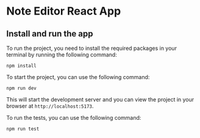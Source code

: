 # Note Editor React App

## Install and run the app

To run the project, you need to install the required packages in your terminal by running the following command:

```
npm install
```

To start the project, you can use the following command:

```npm run dev
npm run dev
```

This will start the development server and you can view the project in your browser at `http://localhost:5173`.

To run the tests, you can use the following command:

```npm run test
npm run test
```

